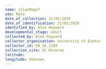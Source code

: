 ```yaml
---
name: ilLasMege7
sex: Male
date_of_collection: 21/05/2019
date_of_identification: 21/05/2019
identified_by: Alex Hayward
developmental_stage: adult
collected_by: Alex Hayward
collector_organisation: University of Exeter
collector_id: EN_SK_1189
collection_site: St Keverne
latitude: 
longitude: Unknown
---
```

